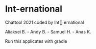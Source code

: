 # Int-ernational
Chattool 2021
coded by Int[] ernational

Aliaksei B. - Andy B. - Samuel H. - Anas K.

Run this applicates with gradle


